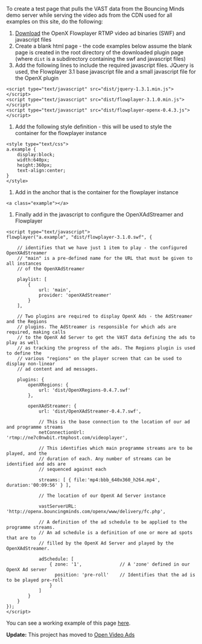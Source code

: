 To create a test page that pulls the VAST data from the Bouncing Minds demo server while serving the
video ads from the CDN used for all examples on this site, do the following:

  1. [Download](http://openx-iab-vast.googlecode.com/files/bouncingminds.openX.flowplayer.rtmp.bin-latest.tar.gz) the OpenX Flowplayer RTMP video ad binaries (SWF) and javascript files
  1. Create a blank html page - the code examples below assume the blank page is created in the root directory of the downloaded plugin page (where `dist` is a subdirectory containing the swf and javascript files)
  1. Add the following lines to include the required javascript files. JQuery is used, the Flowplayer 3.1 base javascript file and a small javascript file for the OpenX plugin
```
<script type="text/javascript" src="dist/jquery-1.3.1.min.js"></script>
<script type="text/javascript" src="dist/flowplayer-3.1.0.min.js"></script>
<script type="text/javascript" src="dist/flowplayer-openx-0.4.3.js"></script>
```

  1. Add the following style definition - this will be used to style the container for the flowplayer instance
```
<style type="text/css">
a.example {
	display:block;
	width:640px;
	height:360px;
	text-align:center;
}
</style>
```

  1. Add in the anchor that is the container for the flowplayer instance
```
<a class="example"></a>
```

  1. Finally add in the javascript to configure the OpenXAdStreamer and Flowplayer
```
<script type="text/javascript">
flowplayer("a.example", "dist/flowplayer-3.1.0.swf", {

    // identifies that we have just 1 item to play - the configured OpenXAdStreamer
    // "main" is a pre-defined name for the URL that must be given to all instances 
    // of the OpenXAdStreamer
    
    playlist: [
        {
            url: 'main',
            provider: 'openXAdStreamer'
        }
    ],
    
    // Two plugins are required to display OpenX Ads - the AdStreamer and the Regions
    // plugins. The AdStreamer is responsible for which ads are required, making calls
    // to the OpenX Ad Server to get the VAST data defining the ads to play as well
    // as tracking the progress of the ads. The Regions plugin is used to define the
    // various "regions" on the player screen that can be used to display non-linear
    // ad content and ad messages.
    
    plugins: {
        openXRegions: {
            url: 'dist/OpenXRegions-0.4.7.swf'    		
        },

        openXAdStreamer: {
            url: 'dist/OpenXAdStreamer-0.4.7.swf',
            
            // This is the base connection to the location of our ad and programme streams
            netConnectionUrl: 'rtmp://ne7c0nwbit.rtmphost.com/videoplayer',
            
            // This identifies which main programme streams are to be played, and the
            // duration of each. Any number of streams can be identified and ads are
            // sequenced against each
            
            streams: [ { file:'mp4:bbb_640x360_h264.mp4', duration:'00:09:56' } ],
            
            // The location of our OpenX Ad Server instance
            
            vastServerURL: 'http://openx.bouncingminds.com/openx/www/delivery/fc.php',

            // A definition of the ad schedule to be applied to the programme streams.
            // An ad schedule is a definition of one or more ad spots that are to 
            // filled by the OpenX Ad Server and played by the OpenXAdStreamer.
                        
            adSchedule: [
                { zone: '1',              // A 'zone' defined in our OpenX Ad server
                  position: 'pre-roll'    // Identifies that the ad is to be played pre-roll
                }
            ]
        }
    }
});
</script>
```

You can see a working example of this page [here](http://www.bouncingminds.com/plugins/flowplayer/openx/rtmp/step1-example.html).

**Update:** This project has moved to [Open Video Ads](http://code.google.com/p/open-video-ads)